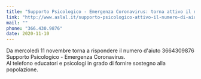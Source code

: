 ```yaml
---
title: "Supporto Psicologico - Emergenza Coronavirus: torna attivo il numero di aiuto ASL AL"
link: "http://www.aslal.it/supporto-psicologico-attivo-il-numero-di-aiuto-asl-al"
mail: ""
phone: "366.430.9876"
date: 2020-11-10
---
```


Da mercoledì 11 novembre torna a rispondere il numero d'aiuto 3664309876 Supporto Psicologico - Emergenza Coronavirus.  
Al telefono educatori e psicologi in grado di fornire sostegno alla popolazione.
